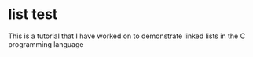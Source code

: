 # list test


This is a tutorial that I have worked on to demonstrate linked lists in the C programming language